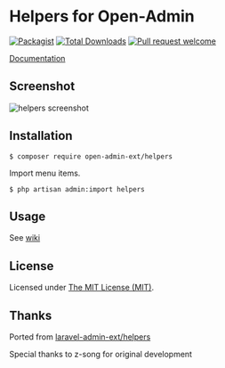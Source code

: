 Helpers for Open-Admin
=========================


[![Packagist](https://img.shields.io/packagist/l/open-admin-ext/helpers.svg?maxAge=2592000)](https://packagist.org/packages/open-admin-ext/helpers)
[![Total Downloads](https://img.shields.io/packagist/dt/open-admin-ext/helpers.svg?style=flat-square)](https://packagist.org/packages/open-admin-ext/helpers)
[![Pull request welcome](https://img.shields.io/badge/pr-welcome-green.svg?style=flat-square)]()

[Documentation](http://open-admin.org/docs/en/extension-helpers) 

## Screenshot

![helpers screenshot](http://open-admin.org/docs/images/screenshots/ext-helpers.png)


## Installation

```
$ composer require open-admin-ext/helpers
```
Import menu items.
```
$ php artisan admin:import helpers
```

## Usage

See [wiki](http://open-admin.org/docs/en/extension-helpers)

License
------------
Licensed under [The MIT License (MIT)](LICENSE).

Thanks
------------
Ported from [laravel-admin-ext/helpers](https://github.com/laravel-admin-extensions/helpers)

Special thanks to z-song for original development


